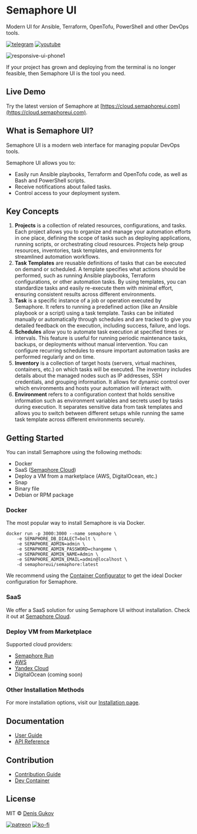 # Semaphore UI

Modern UI for Ansible, Terraform, OpenTofu, PowerShell and other DevOps tools.

[![telegram](https://img.shields.io/badge/discord_community-skyblue?style=for-the-badge&logo=discord)](https://discord.gg/5R6k7hNGcH) 
[![youtube](https://img.shields.io/badge/youtube_channel-red?style=for-the-badge&logo=youtube)](https://www.youtube.com/@semaphoreui) 
<!-- [![devcontainer](https://img.shields.io/badge/dev_container-gray?style=for-the-badge&logo=github)](https://codespaces.new/semaphoreui/semaphore) -->
<!-- [![docker](https://img.shields.io/badge/container_configurator-white?style=for-the-badge&logo=docker)](https://semaphoreui.com/install/docker/) -->

![responsive-ui-phone1](https://user-images.githubusercontent.com/914224/134777345-8789d9e4-ff0d-439c-b80e-ddc56b74fcee.png)

If your project has grown and deploying from the terminal is no longer feasible, then Semaphore UI is the tool you need.

## Live Demo

Try the latest version of Semaphore at [https://cloud.semaphoreui.com](https://cloud.semaphoreui.com).


## What is Semaphore UI?

Semaphore UI is a modern web interface for managing popular DevOps tools.

Semaphore UI allows you to:
* Easily run Ansible playbooks, Terraform and OpenTofu code, as well as Bash and PowerShell scripts.
* Receive notifications about failed tasks.
* Control access to your deployment system.

## Key Concepts

1. **Projects** is a collection of related resources, configurations, and tasks. Each project allows you to organize and manage your automation efforts in one place, defining the scope of tasks such as deploying applications, running scripts, or orchestrating cloud resources. Projects help group resources, inventories, task templates, and environments for streamlined automation workflows.
2. **Task Templates** are reusable definitions of tasks that can be executed on demand or scheduled. A template specifies what actions should be performed, such as running Ansible playbooks, Terraform configurations, or other automation tasks. By using templates, you can standardize tasks and easily re-execute them with minimal effort, ensuring consistent results across different environments.
3. **Task** is a specific instance of a job or operation executed by Semaphore. It refers to running a predefined action (like an Ansible playbook or a script) using a task template. Tasks can be initiated manually or automatically through schedules and are tracked to give you detailed feedback on the execution, including success, failure, and logs.
4. **Schedules** allow you to automate task execution at specified times or intervals. This feature is useful for running periodic maintenance tasks, backups, or deployments without manual intervention. You can configure recurring schedules to ensure important automation tasks are performed regularly and on time.
5. **Inventory** is a collection of target hosts (servers, virtual machines, containers, etc.) on which tasks will be executed. The inventory includes details about the managed nodes such as IP addresses, SSH credentials, and grouping information. It allows for dynamic control over which environments and hosts your automation will interact with.
6. **Environment** refers to a configuration context that holds sensitive information such as environment variables and secrets used by tasks during execution. It separates sensitive data from task templates and allows you to switch between different setups while running the same task template across different environments securely.

## Getting Started

You can install Semaphore using the following methods:
* Docker
* SaaS ([Semaphore Cloud](https://cloud.semaphoreui.com))
* Deploy a VM from a marketplace (AWS, DigitalOcean, etc.)
* Snap
* Binary file
* Debian or RPM package

### Docker

The most popular way to install Semaphore is via Docker.

```
docker run -p 3000:3000 --name semaphore \
	-e SEMAPHORE_DB_DIALECT=bolt \
	-e SEMAPHORE_ADMIN=admin \
	-e SEMAPHORE_ADMIN_PASSWORD=changeme \
	-e SEMAPHORE_ADMIN_NAME=Admin \
	-e SEMAPHORE_ADMIN_EMAIL=admin@localhost \
	-d semaphoreui/semaphore:latest
```

We recommend using the [Container Configurator](https://semaphoreui.com/install/docker/) to get the ideal Docker configuration for Semaphore.

### SaaS

We offer a SaaS solution for using Semaphore UI without installation. Check it out at [Semaphore Cloud](https://cloud.semaphoreui.com).

### Deploy VM from Marketplace

Supported cloud providers:
* [Semaphore Run](https://cloud.semaphore.run/servers/new/semaphore)
* [AWS](https://aws.amazon.com/marketplace/pp/prodview-5noeat2jipwca)
* [Yandex Cloud](https://yandex.cloud/en-ru/marketplace/products/fastlix/semaphore)
* DigitalOcean (coming soon)

### Other Installation Methods

For more installation options, visit our [Installation page](https://semaphoreui.com/install).

## Documentation

* [User Guide](https://docs.semaphoreui.com)
* [API Reference](https://semaphoreui.com/api-docs)

## Contribution
* [Contribution Guide](https://github.com/semaphoreui/semaphore/blob/develop/CONTRIBUTING.md)
* [Dev Container](https://codespaces.new/semaphoreui/semaphore)

## License
MIT © [Denis Gukov](https://github.com/fiftin)

[![patreon](https://img.shields.io/badge/become_a_patreon-teal?style=for-the-badge&logo=patreon)](https://www.patreon.com/semaphoreui) 
[![ko-fi](https://img.shields.io/badge/buy_me_a_coffee-pink?style=for-the-badge&logo=kofi)](https://ko-fi.com/fiftin) 
